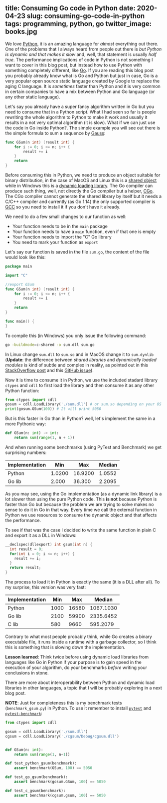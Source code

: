 title: Consuming Go code in Python
date: 2020-04-23
slug: consuming-go-code-in-python
tags: programming, python, go
twitter_image: books.jpg
---
We love [Python](https://www.python.org/), it is an amazing language for _almost_ everything out there. One of the problems that I always heard from people out there is _but Python is dynamic and that makes it slow_ and, well, that statement is usually _half true_. The performance implications of code in Python is not something I want to cover in this blog post, but instead how to use Python with something completely different, like [Go](https://golang.org/). If you are reading this blog post you probably already know what is Go and Python but just in case, Go is a very popular open source static language created by Google to replace the aging C language. It is _sometimes_ faster than Python and it is very common in certain companies to have a mix between Python and Go language (or any other static language).

Let's say you already have a super fancy algorithm written in Go but you need to consume that in a Python script. What I had seen so far is people rewriting the whole algorithm to Python to make it work and usually it results in a not very optimal algorithm (it is slow). What if we can just use the code in Go inside Python?. The simple example you will see out there is the simple formula to sum a sequence by [Gauss](https://hsm.stackexchange.com/questions/384/did-gauss-find-the-formula-for-123-ldotsn-2n-1n-in-elementary-school):

```go
func GSum(n int) (result int) {
    for i := 0; i <= n; i++ {
        result += i
    }
    return
}
```

Before consuming this in Python, we need to produce an object suitable for binary distribution, in the case of MacOS and Linux this is a [shared object](https://en.wikipedia.org/wiki/Library_(computing)) while in Windows this is a [dynamic loading library](https://en.wikipedia.org/wiki/Library_(computing)#Microsoft_Windows). The Go compiler can produce such thing, well, not directly the Go compiler but a helper, [CGo](https://golang.org/cmd/cgo/). The CGo compiler cannot generate the shared library by itself but it needs a C/C++ compiler and currently (as Go 1.14) the only supported compiler is [GCC](https://gcc.gnu.org/) so you need to install it if you don't have it already.

We need to do a few small changes to our function as well:

 - Your function needs to be in the `main` package
 - Your function needs to have a `main` function, even if that one is empty
 - Your function needs to import the "C" Go library
 - You need to mark your function as `export`

Let's say our function is saved in the file `sum.go`, the content of the file would look like this:

```go
package main

import "C"

//export GSum
func GSum(n int) (result int) {
    for i := 0; i <= n; i++ {
        result += i
    }
    return
}

func main() {
}
```

To compile this (in Windows) you only issue the following command:

```bash
go -buildmode=c-shared -o sum.dll sum.go
```

In Linux change `sum.dll` to `sum.so` and in MacOS change it to `sum.dynlib` (**Update**: the difference between _shared libraries_ and _dynamically loaded modules_ is kind of subtle and complex in reality, as pointed out in this [StackOverflow post](https://stackoverflow.com/questions/2339679/what-are-the-differences-between-so-and-dylib-on-osx) and this [GitHub issue](https://github.com/golang/go/issues/12700)).

Now it is time to consume it in Python, we use the included stadard library `ctypes` and `cdll` to first load the library and then consume it as any other Python function:

```python
from ctypes import cdll
gosum = cdll.LoadLibrary('./sum.dll') # or sum.so depending on your OS
print(gosum.GSum(100)) # It will print 5050
```

But is this faster in Go than in Python? well, let's implement the same in a more Pythonic way:

```python
def GSum(n: int) -> int:
    return sum(range(1, n + 1))
```

And when running some benchmarks (using PyTest and Benchmark) we get surprising numbers:

| Implementation | Min    | Max     | Median |
|----------------|--------|---------|--------|
| Python         | 1.0200 | 16.9200 | 1.0552 |
| Go lib         | 2.000  | 36.300  | 2.2095 |

As you may see, using the Go implementation (as a dynamic link library) is a lot slower than using the pure Python code. This **is not** because Python is faster than Go but because the problem we are trying to solve makes no sense to do it in Go in that way. Every time we call the external function in Python we use resources to consume the dynamic object and that affects the performance.

To see if that was the case I decided to write the same function in plain C and export it as a DLL in Windows:

```c
__declspec(dllexport) int gsum(int n) {
  int result = 0;
  for(int i = 0; i <= n; i++) {
    result += i;
  }
  return result;
}
```

The process to load it in Python is exactly the same (it is a DLL after all). To my surprise, this version was very fast:

| Implementation | Min  | Max   | Median    |
|----------------|------|-------|-----------|
| Python         | 1000 | 16580 | 1067.1030 |
| Go lib         | 2100 | 59900 | 2335.6452 |
| C lib          | 580  | 9660  | 595.2079  |

Contrary to what most people probably think, while Go creates a binary executable file, it runs inside a runtime with a garbage collector, so I think this is something that is slowing down the implementation. 

**Lesson learned**: Think twice before using dynamic load libraries from languages like Go in Python if your purpose is to gain speed in the execution of your algorithm, do your benchmarks _before_ writing your conclusions in stone.

There are more about interoperability between Python and dynamic load libraries in other languages, a topic that I will be probably exploring in a next blog post.

**NOTE**: Just for completeness this is my benchmark tests (`benchmark_gsum.py`) in Python. To use it remember to install [`pytest`](https://docs.pytest.org/en/latest/) and [`pytest-benchmark`](https://github.com/ionelmc/pytest-benchmark):

```python
from ctypes import cdll

gosum = cdll.LoadLibrary('./sum.dll')
cgsum = cdll.LoadLibrary('./cgsum/Debug/cgsum.dll')


def GSum(n: int):
    return sum(range(1, n+1))

def test_python_gsum(benchmark):
    assert benchmark(GSum, 100) == 5050

def test_go_gsum(benchmark):
    assert benchmark(gosum.GSum, 100) == 5050

def test_c_gsum(benchmark):
    assert benchmark(cgsum.gsum, 100) == 5050
```
